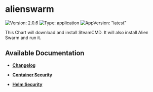 # alienswarm

![Version: 2.0.6](https://img.shields.io/badge/Version-2.0.6-informational?style=flat-square) ![Type: application](https://img.shields.io/badge/Type-application-informational?style=flat-square) ![AppVersion: "latest"](https://img.shields.io/badge/AppVersion-"latest"-informational?style=flat-square)

This Chart will download and install SteamCMD. It will also install Alien Swarm and run it.

## Available Documentation

- [**Changelog**](CHANGELOG)

- [**Container Security**](container-security)

- [**Helm Security**](helm-security)

